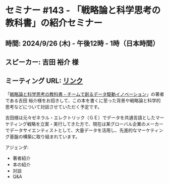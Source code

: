 # セミナー #143 - 「戦略論と科学思考の教科書」の紹介セミナー

## 時間: 2024/9/26 (木) - 午後12時 - 1時（日本時間）
## スピーカー: 吉田 裕介 様
## ミーティング URL: [リンク](https://us02web.zoom.us/j/331585134?pwd=VGVyeXBRWjFMT2hESFdhSU45Z2d0dz09) 

「[戦略論と科学思考の教科書 - チームで創るデータ駆動イノベーション](https://www.amazon.co.jp/%E6%88%A6%E7%95%A5%E8%AB%96%E3%81%A8%E7%A7%91%E5%AD%A6%E6%80%9D%E8%80%83%E3%81%AE%E6%95%99%E7%A7%91%E6%9B%B8-%E3%83%81%E3%83%BC%E3%83%A0%E3%81%A7%E5%89%B5%E3%82%8B%E3%83%87%E3%83%BC%E3%82%BF%E9%A7%86%E5%8B%95%E3%82%A4%E3%83%8E%E3%83%99%E3%83%BC%E3%82%B7%E3%83%A7%E3%83%B3-%E5%90%89%E7%94%B0-%E8%A3%95%E4%BB%8B/dp/4909666834/ref=sr_1_1?__mk_ja_JP=%E3%82%AB%E3%82%BF%E3%82%AB%E3%83%8A&crid=1CQ9SA9SZ6FHM&dib=eyJ2IjoiMSJ9.taju8MvCn6Vm1SxNspG-SCqeFLa6FIH-aOPtrJq4hlYG6cl4GhYg1HgiLweNGrFQO4pI-TXwV9UQiJhI5goL3I8nHZV-fRqJKSDmhrCSvXTTm8-H-TY7kWGeGGG9cPqaluuA6ZuBHuL2Ff1o_wGjj3BYZ3O0v1gjeDXpQLFTts9Q7Vfdiuntvx6_9Jch6lsnNBjFDKEkwhiSKvMkO4kD0Gvcr2RHh0htwrE8txSnrJPmYPfmH-nNQleaeDtNpLmZpMI0uQi0i9XEYS8vBNQarazY7Vkuv7ibkvTTSPUjlwM.hkwXh917VH-YkD1tae-t3ASjEfj9ZClwPSlj-2DvVVc&dib_tag=se&keywords=%E6%88%A6%E7%95%A5%E8%AB%96%E3%81%A8&qid=1727046863&sprefix=%E6%88%A6%E7%95%A5%E8%AB%96%E3%81%A8%2Caps%2C176&sr=8-1)」の著者である吉田 裕介様をお招きして、この本を書くに至った背景や戦略論と科学的思考などについて対談させていただく予定です。

吉田様は元々ゼネラル・エレクトリック（ＧＥ）でデータを共通言語としたマーケティング戦略を立案・実行してきた方で、現在は某グローバル企業のメーカーでデータサイエンティストとして、大量データを活用し、先進的なマーケティング基盤の構築に取り組まれています。

アジェンダ:
* 著者紹介
* 本の紹介
* 対談
* Q&A